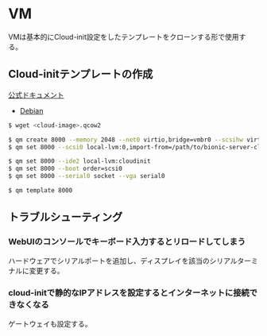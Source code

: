 # VM

VMは基本的にCloud-init設定をしたテンプレートをクローンする形で使用する。

## Cloud-initテンプレートの作成

[公式ドキュメント](https://pve.proxmox.com/wiki/Cloud-Init_Support#_preparing_cloud_init_templates)

- [Debian](https://cdimage.debian.org/images/cloud/)

```bash
$ wget <cloud-image>.qcow2

$ qm create 8000 --memory 2048 --net0 virtio,bridge=vmbr0 --scsihw virtio-scsi-pci
$ qm set 8000 --scsi0 local-lvm:0,import-from=/path/to/bionic-server-cloudimg-amd64.img

$ qm set 8000 --ide2 local-lvm:cloudinit
$ qm set 8000 --boot order=scsi0
$ qm set 8000 --serial0 socket --vga serial0

$ qm template 8000
```

## トラブルシューティング

### WebUIのコンソールでキーボード入力するとリロードしてしまう

ハードウェアでシリアルポートを追加し、ディスプレイを該当のシリアルターミナルに変更する。

### cloud-initで静的なIPアドレスを設定するとインターネットに接続できなくなる

ゲートウェイも設定する。
